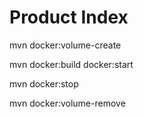 # Product Index

mvn docker:volume-create

mvn docker:build docker:start

mvn docker:stop

mvn docker:volume-remove
